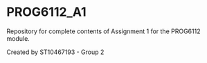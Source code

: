 # PROG6112_A1
Repository for complete contents of Assignment 1 for the PROG6112 module.

Created by ST10467193 - Group 2
